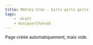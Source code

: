 ```yaml
---
title: Mötley Crüe - Girls girls girls
tags:
    - -draft
    - musique/chanson
---
```


Page créée automatiquement, mais vide.
